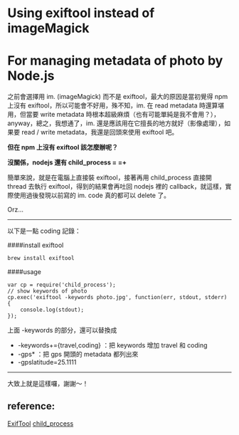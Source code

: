 
# Using exiftool instead of imageMagick

# For managing metadata of photo by Node.js

之前會選擇用 im. (imageMagick) 而不是 exiftool，最大的原因是當初覺得 npm 上沒有 exiftool，所以可能會不好用，殊不知，im. 在 read metadata 時還算堪用，但當要 write metadata 時根本超級麻煩（也有可能單純是我不會用？），anyway，總之，我想通了，im. 還是應該用在它擅長的地方就好（影像處理），如果要 read / write metadata，我還是回頭來使用 exiftool 吧。

**但在 npm 上沒有 exiftool 該怎麼辦呢？**

**沒關係，nodejs 還有 child_process = =+**

簡單來說，就是在電腦上直接裝 exiftool，接著再用 child_process 直接開 thread 去執行 exiftool，得到的結果會再吐回 nodejs 裡的 callback，就這樣，實際使用過後發現以前寫的 im. code 真的都可以 delete 了。 

Orz...

---

以下是一點 coding 記錄：

####install exiftool
```sh
brew install exiftool
```

####usage
```nodejs
var cp = require('child_process');
// show keywords of photo
cp.exec('exiftool -keywords photo.jpg', function(err, stdout, stderr) {
    console.log(stdout);
});

```
上面 -keywords 的部分，還可以替換成
* -keywords+={travel,coding} ：把 keywords 增加 travel 和 coding
* -gps* ：把 gps 開頭的 metadata 都列出來
* -gpslatitude=25.1111 

---

大致上就是這樣囉，謝謝～！


reference:
---
[ExifTool]
[child_process] 


[exiftool]:http://www.sno.phy.queensu.ca/~phil/exiftool/
[child_process]:http://nodejs.org/api/child_process.html






